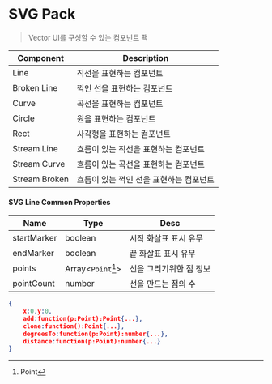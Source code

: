# SVG Pack
> Vector UI를 구성할 수 있는 컴포넌트 팩

|Component|Description|
|---|---|
|Line|직선을 표현하는 컴포넌트|
|Broken Line|꺽인 선을 표현하는 컴포넌트|
|Curve|곡선을 표현하는 컴포넌트|
|Circle|원을 표현하는 컴포넌트|
|Rect|사각형을 표현하는 컴포넌트|
|Stream Line|흐름이 있는 직선을 표현하는 컴포넌트|
|Stream Curve|흐름이 있는 곡선을 표현하는 컴포넌트|
|Stream Broken|흐름이 있는 꺽인 선을 표현하는 컴포넌트|


#### SVG Line Common Properties
| Name | Type | Desc |
| --- | --- | --- |
| startMarker | boolean | 시작 화살표 표시 유무 |
| endMarker | boolean | 끝 화살표 표시 유무 |
| points | Array<`Point`[^1]> | 선을 그리기위한 점 정보 |
| pointCount | number | 선을 만드는 점의 수 |

[^1]: Point
```json
{
    x:0,y:0,
    add:function(p:Point):Point{...},
    clone:function():Point{...},
    degreesTo:function(p:Point):number{...},
    distance:function(p:Point):number{...}
}
```